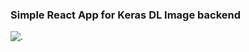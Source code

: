 ### Simple React App for Keras DL Image backend


![.](greggus.github/KerasReactFront/dmo.png "Screen")
